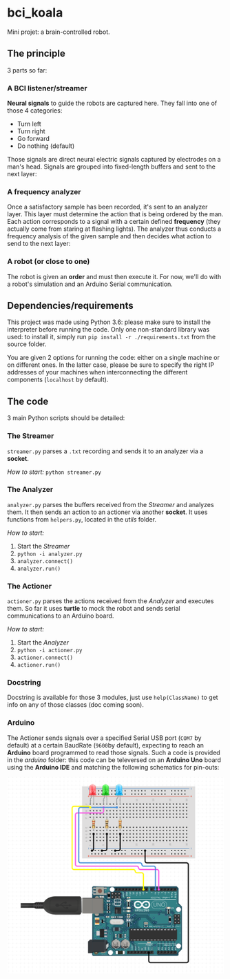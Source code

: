 # bci_koala

Mini projet: a brain-controlled robot.

## The principle
3 parts so far:

### A BCI listener/streamer
**Neural signals** to guide the robots are captured here. They fall into one of those 4 categories:
  - Turn left
  - Turn right
  - Go forward
  - Do nothing (default)
  
Those signals are direct neural electric signals captured by electrodes on a man's head.
Signals are grouped into fixed-length buffers and sent to the next layer:

### A frequency analyzer
Once a satisfactory sample has been recorded, it's sent to an analyzer layer. This layer must determine the action that is being ordered by the man.
Each action corresponds to a signal with a certain defined **frequency** (they actually come from staring at flashing lights).
The analyzer thus conducts a frequency analysis of the given sample and then decides what action to send to the next layer:

### A robot (or close to one)
The robot is given an **order** and must then execute it. For now, we'll do with a robot's simulation and an Arduino Serial communication.

## Dependencies/requirements

This project was made using Python 3.6: please make sure to install the interpreter before running the code.
Only one non-standard library was used: to install it, simply run `pip install -r ./requirements.txt` from the source folder.

You are given 2 options for running the code: either on a single machine or on different ones. In the latter case, please be sure to specify the right IP addresses of your machines when interconnecting the different components (`localhost` by default).

## The code
3 main Python scripts should be detailed:

### The Streamer
`streamer.py` parses a `.txt` recording and sends it to an analyzer via a **socket**.

*How to start:*
`python streamer.py`

### The Analyzer
`analyzer.py` parses the buffers received from the *Streamer* and analyzes them. It then sends an action to an actioner via another **socket**.
It uses functions from `helpers.py`, located in the *utils* folder.

*How to start:*
1) Start the *Streamer*
2) `python -i analyzer.py`
3) `analyzer.connect()`
4) `analyzer.run()`

### The Actioner
`actioner.py` parses the actions received from the *Analyzer* and executes them. So far it uses **turtle** to mock the robot and sends serial communications to an Arduino board.

*How to start:*
1) Start the *Analyzer*
2) `python -i actioner.py`
3) `actioner.connect()`
4) `actioner.run()`

### Docstring
Docstring is available for those 3 modules, just use `help(ClassName)` to get info on any of those classes (doc coming soon).

### Arduino
The Actioner sends signals over a specified Serial USB port (`COM7` by default) at a certain BaudRate (`9600`by default), expecting to reach an **Arduino** board programmed to read those signals.
Such a code is provided in the *arduino* folder: this code can be televersed on an **Arduino Uno** board using the **Arduino IDE** and matching the following schematics for pin-outs:

![alt text](./images/arduino_schematics.png "Arduino schematics")